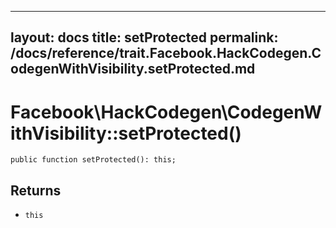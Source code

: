 
***

layout: docs
title: setProtected
permalink: /docs/reference/trait.Facebook.HackCodegen.CodegenWithVisibility.setProtected.md
---







# Facebook\\HackCodegen\\CodegenWithVisibility::setProtected()




``` Hack
public function setProtected(): this;
```




## Returns




+ ` this `